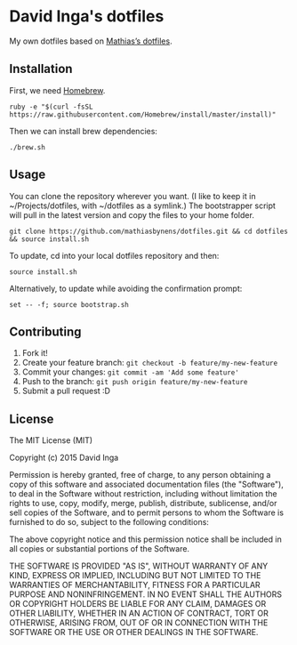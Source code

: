 # David Inga's dotfiles

My own dotfiles based on [Mathias’s dotfiles](https://github.com/mathiasbynens/dotfiles).

## Installation

First, we need [Homebrew](http://brew.sh).

    ruby -e "$(curl -fsSL https://raw.githubusercontent.com/Homebrew/install/master/install)"

Then we can install brew dependencies:

    ./brew.sh

## Usage

You can clone the repository wherever you want. (I like to keep it in ~/Projects/dotfiles, with ~/dotfiles as a symlink.) The bootstrapper script will pull in the latest version and copy the files to your home folder.

    git clone https://github.com/mathiasbynens/dotfiles.git && cd dotfiles && source install.sh

To update, cd into your local dotfiles repository and then:

    source install.sh

Alternatively, to update while avoiding the confirmation prompt:

    set -- -f; source bootstrap.sh

## Contributing

1. Fork it!
2. Create your feature branch: `git checkout -b feature/my-new-feature`
3. Commit your changes: `git commit -am 'Add some feature'`
4. Push to the branch: `git push origin feature/my-new-feature`
5. Submit a pull request :D

## License

The MIT License (MIT)

Copyright (c) 2015 David Inga

Permission is hereby granted, free of charge, to any person obtaining a copy
of this software and associated documentation files (the "Software"), to deal
in the Software without restriction, including without limitation the rights
to use, copy, modify, merge, publish, distribute, sublicense, and/or sell
copies of the Software, and to permit persons to whom the Software is
furnished to do so, subject to the following conditions:

The above copyright notice and this permission notice shall be included in all
copies or substantial portions of the Software.

THE SOFTWARE IS PROVIDED "AS IS", WITHOUT WARRANTY OF ANY KIND, EXPRESS OR
IMPLIED, INCLUDING BUT NOT LIMITED TO THE WARRANTIES OF MERCHANTABILITY,
FITNESS FOR A PARTICULAR PURPOSE AND NONINFRINGEMENT. IN NO EVENT SHALL THE
AUTHORS OR COPYRIGHT HOLDERS BE LIABLE FOR ANY CLAIM, DAMAGES OR OTHER
LIABILITY, WHETHER IN AN ACTION OF CONTRACT, TORT OR OTHERWISE, ARISING FROM,
OUT OF OR IN CONNECTION WITH THE SOFTWARE OR THE USE OR OTHER DEALINGS IN THE
SOFTWARE.

